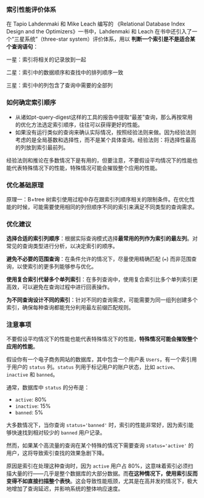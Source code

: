 ### 索引性能评价体系

在 Tapio Lahdenmaki 和 Mike Leach 编写的 《Relational Database Index Design and the Optimizers》一书中，Lahdenmaki 和 Leach 在书中还引入了一个“三星系统”（three-star system）评价体系，用以 **判断一个索引是不是适合某个查询语句**：

一星：索引将相关的记录放到一起

二星：索引中的数据顺序和查找中的排列顺序一致

三星：索引中的列包含了查询中需要的全部列





### 如何确定索引顺序

- 从诸如pt-query-digest这样的工具的报告中提取“最差”查询，那么再按常用的优化方法选定索引顺序，往往可以获得更好的性能。
- 如果没有运行类似的查询来确认实际情况，按照经验法则来做。因为经验法则考虑的是全局基数和选择性，而不是某个具体查询。经验法则：将选择性最高的列放到索引最前列。

经验法则和推论在多数情况下是有用的，但要注意，不要假设平均情况下的性能也能代表特殊情况下的性能，特殊情况可能会摧毁整个应用的性能。



### 优化基础原理

原理一：B+tree 树索引使用过程中存在跟索引列顺序相关的限制条件。在优化性能的时候，可能需要使用相同的列但顺序不同的索引来满足不同类型的查询需求。



### 优化建议

**选择合适的索引列顺序**：根据实际查询模式选择**最常用的列作为索引的最左列**。对常见的查询类型进行分析，以决定索引的顺序。

**避免不必要的范围查询**：在条件允许的情况下，尽量使用精确匹配 (`=`) 而非范围查询，以使索引的更多列能够参与优化。

**使用复合索引代替多个单列索引**：在多列查询中，使用复合索引比多个单列索引更高效，可以避免在查询过程中进行回表操作。

**为不同查询设计不同的索引**：针对不同的查询需求，可能需要为同一组列创建多个索引，确保每种查询都能充分利用最左前缀匹配规则。









### 注意事项

不要假设平均情况下的性能也能代表特殊情况下的性能，**特殊情况可能会摧毁整个应用的性能**。

假设你有一个电子商务网站的数据库，其中包含一个用户表 `Users`，有一个索引用于用户的 `status` 列。`status` 列用于标记用户的账户状态，比如 `active`、`inactive` 和 `banned`。

通常，数据库中 `status` 的分布是：

- `active`: 80%
- `inactive`: 15%
- `banned`: 5%

大多数情况下，当你查询 `status='banned'` 时，索引的性能非常好，因为索引能够快速找到相对较少的 `banned` 用户记录。

然而，如果某个高流量的查询在某个特殊的情况下需要查询 `status='active'` 的用户，这将导致索引查找的效果急剧下降。

原因是索引在处理这种查询时，因为 `active` 用户占 80%，这意味着索引必须扫描大量的行——几乎是整个数据库的大部分数据。而**在这种情况下，使用索引反而变得不如直接扫描整个表快**。这会导致性能瓶颈，尤其是在高并发的情况下，极大地增加了查询延迟，并影响系统的整体响应速度。